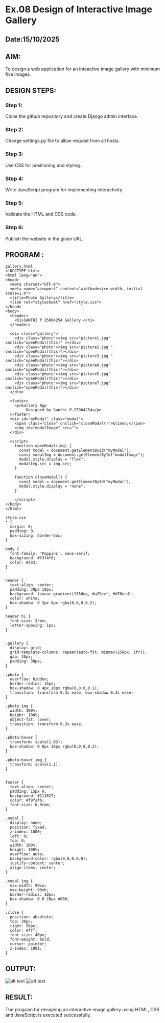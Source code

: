 # Ex.08 Design of Interactive Image Gallery
## Date:15/10/2025

## AIM:
To design a web application for an inteactive image gallery with minimum five images.

## DESIGN STEPS:

### Step 1:
Clone the github repository and create Django admin interface.

### Step 2:
Change settings.py file to allow request from all hosts.

### Step 3:
Use CSS for positioning and styling.

### Step 4:
Write JavaScript program for implementing interactivity.

### Step 5:
Validate the HTML and CSS code.

### Step 6:
Publish the website in the given URL.

## PROGRAM :
```
gallery.html
<!DOCTYPE html>
<html lang="en">
<head>
  <meta charset="UTF-8">
  <meta name="viewport" content="width=device-width, initial-scale=1.0">
  <title>Photo Gallery</title>
  <link rel="stylesheet" href="style.css">
</head>
<body>
  <header>
    <h1>SANTHI P 25004254 Gallery </h1>
  </header>

  <div class="gallery">
    <div class="photo"><img src="picture1.jpg" onclick="openModal(this)" ></div>
    <div class="photo"><img src="picture2.jpg "  onclick="openModal(this)"></div>
    <div class="photo"><img src="picture3.jpg "  onclick="openModal(this)"></div>
    <div class="photo"><img src="picture4.jpg"  onclick="openModal(this)"></div>
    <div class="photo"><img src="picture5.jpg"  onclick="openModal(this)"></div>
    <div class="photo"><img src="picture7.jpg"  onclick="openModal(this)"></div>
  </div>

  <footer>
    <p>Gallery App 
         Designed by Santhi P-25004254</p>
  </footer>
  <div id="myModal" class="modal">
    <span class="close" onclick="closeModal()">&times;</span>
    <img id="modalImage" src="">
  </div>

  <script>
    function openModal(img) {
      const modal = document.getElementById("myModal");
      const modalImg = document.getElementById("modalImage");
      modal.style.display = "flex";
      modalImg.src = img.src;
    }

    function closeModal() {
      const modal = document.getElementById("myModal");
      modal.style.display = "none";
    }
     
    </script>
</body>
</html>

style.css
* {
  margin: 0;
  padding: 0;
  box-sizing: border-box;
}

body {
  font-family: 'Poppins', sans-serif;
  background: #f3f4f6;
  color: #333;
}

 
header {
  text-align: center;
  padding: 30px 10px;
  background: linear-gradient(135deg, #a29eef, #d70ecd);
  color: white;
  box-shadow: 0 2px 8px rgba(0,0,0,0.2);
}

header h1 {
  font-size: 2rem;
  letter-spacing: 1px;
}

 
.gallery {
  display: grid;
  grid-template-columns: repeat(auto-fit, minmax(250px, 1fr));
  gap: 20px;
  padding: 30px;
}

.photo {
  overflow: hidden;
  border-radius: 15px;
  box-shadow: 0 4px 10px rgba(0,0,0,0.1);
  transition: transform 0.3s ease, box-shadow 0.3s ease;
}

.photo img {
  width: 100%;
  height: 100%;
  object-fit: cover;
  transition: transform 0.3s ease;
}

.photo:hover {
  transform: scale(1.03);
  box-shadow: 0 8px 16px rgba(0,0,0,0.2);
}

.photo:hover img {
  transform: scale(1.1);
}

 
footer {
  text-align: center;
  padding: 15px 0;
  background: #111827;
  color: #f9fafb;
  font-size: 0.9rem;
}
 
.modal {
  display: none; 
  position: fixed; 
  z-index: 1000; 
  left: 0;
  top: 0;
  width: 100%; 
  height: 100%; 
  overflow: auto; 
  background-color: rgba(0,0,0,0.8); 
  justify-content: center;
  align-items: center;
}

.modal img {
  max-width: 90vw;
  max-height: 90vh;
  border-radius: 10px;
  box-shadow: 0 0 20px #000;
}

.close {
  position: absolute;
  top: 30px;
  right: 50px;
  color: #fff;
  font-size: 40px;
  font-weight: bold;
  cursor: pointer;
  z-index: 1001;
}
```
## OUTPUT:
![alt text](<Screenshot (40).png>)
![alt text](<Screenshot (39).png>)

## RESULT:
The program for designing an interactive image gallery using HTML, CSS and JavaScript is executed successfully.
